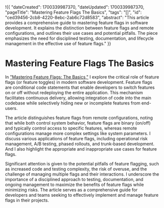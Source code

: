 !{{
    "dateCreated": 1700339987370,
    "dateUpdated": 1700339987370,
    "pageTitle": "Mastering Feature Flags The Basics",
    "tags": "[]",
    "id": "ced39456-2cb8-4220-8ebc-2ab6c72d8583",
    "abstract": "This article provides a comprehensive guide to mastering feature flags in software development. It explains the distinction between feature flags and remote configurations, and outlines their use cases and potential pitfalls. The piece emphasizes the need for disciplined testing, documentation, and lifecycle management in the effective use of feature flags."
}}

# Mastering Feature Flags The Basics

In ["Mastering Feature Flags: The Basics,"](https://medium.com/draftkings-engineering/mastering-feature-flags-the-basics-f292e64a4b4b) I explore the critical role of feature flags (or feature toggles) in modern software development. Feature flags are conditional code statements that enable developers to switch features on or off without redeploying the entire application. This mechanism facilitates continuous delivery, allowing integration of code into the main codebase while selectively hiding new or incomplete features from end-users.

The article distinguishes feature flags from remote configurations, noting that while both control system behavior, feature flags are binary (on/off) and typically control access to specific features, whereas remote configurations manage more complex settings like system parameters. I discuss various applications of feature flags, including operational risk management, A/B testing, phased rollouts, and trunk-based development. And I also highlight the appropriate and inappropriate use cases for feature flags.

Significant attention is given to the potential pitfalls of feature flagging, such as increased code and testing complexity, the risk of overuse, and the challenge of managing multiple flags and their interactions. I underscore the importance of a disciplined approach to testing, documentation, and ongoing management to maximize the benefits of feature flags while minimizing risks. The article serves as a comprehensive guide for developers and teams seeking to effectively implement and manage feature flags in their projects.
